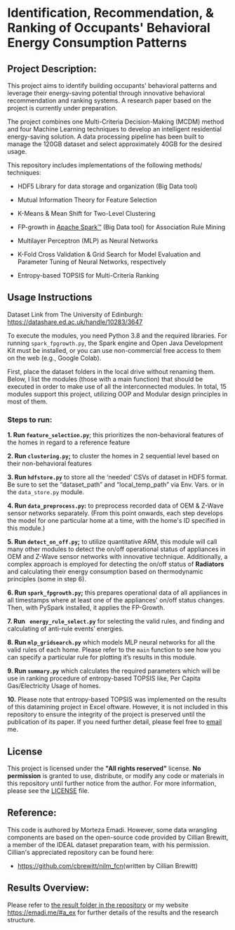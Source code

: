 # Identification, Recommendation, & Ranking of Occupants' Behavioral Energy Consumption Patterns

## Project Description:

This project aims to identify building occupants' behavioral patterns
and leverage their energy-saving potential through innovative behavioral
recommendation and ranking systems. A research paper based on the
project is currently under preparation.

The project combines one Multi-Criteria Decision-Making (MCDM) method
and four Machine Learning techniques to develop an intelligent
residential energy-saving solution. A data processing pipeline has been
built to manage the 120GB dataset and select approximately 40GB for the
desired usage.

This repository includes implementations of the following methods/
techniques:

-   HDF5 Library for data storage and organization (Big Data tool)

-   Mutual Information Theory for Feature Selection

-   K-Means & Mean Shift for Two-Level Clustering

-   FP-growth in [Apache Spark™](https://spark.apache.org/) (Big Data tool) for Association Rule
    Mining 
-   Multilayer Perceptron (MLP) as Neural Networks

-   K-Fold Cross Validation & Grid Search for Model Evaluation and
    Parameter Tuning of Neural Networks, respectively

-   Entropy-based TOPSIS for Multi-Criteria Ranking

## Usage Instructions

Dataset Link from The University of Edinburgh:
<https://datashare.ed.ac.uk/handle/10283/3647>

To execute the modules, you need Python 3.8 and the required libraries.
For running `spark_fpgrowth.py`, the Spark engine and Open Java
Development Kit must be installed, or you can use non-commercial free
access to them on the web (e.g., Google Colab).

First, place the dataset folders in the local drive without renaming
them. Below, I list the modules (those with a main function) that should
be executed in order to make use of all the interconnected modules. In
total, 15 modules support this project, utilizing OOP and Modular design
principles in most of them.

### Steps to run:

**1. Run `feature_selection.py`**; this prioritizes the non-behavioral
    features of the homes in regard to a reference feature

**2. Run `clustering.py`;** to cluster the homes in 2 sequential level
based on their non-behavioral features

**3. Run `hdfstore.py`** to store all the ‘needed’ CSVs of dataset in
HDF5 format. Be sure to set the “dataset_path” and “local_temp_path” via
Env. Vars. or in the `data_store.py` module.

**4. Run `data_preprocess.py`:** to preprocess recorded data of OEM &
Z-Wave sensor networks separately. (From this point onwards, each step
develops the model for one particular home at a time, with the home's ID
specified in this module.)

**5. Run `detect_on_off.py`;** to utilize quantitative ARM, this
module will call many other modules to detect the on/off operational status of appliances in OEM and Z-Wave sensor
networks with innovative technique. Additionally, a complex approach is employed for detecting the
on/off status of **Radiators** and calculating their energy consumption
based on thermodynamic principles (some in step 6).

**6. Run `spark_fpgrowth.py`;** this prepares operational data of all
appliances in all timestamps where at least one of the appliances'
on/off status changes. Then, with PySpark installed, it applies the
FP-Growth.

**7. Run ` energy_rule_select.py`** for selecting the valid rules,
and finding and calculating of anti-rule events’ energies.

**8. Run `mlp_gridsearch.py`** which models MLP neural networks for
all the valid rules of each home. Please refer to the `main` function
to see how you can specify a particular rule for plotting it’s results
in this module.

**9. Run `summary.py`** which calculates the required parameters which
will be use in ranking procedure of entropy-based TOPSIS like, Per
Capita Gas/Electricity Usage of homes.

**10.** Please note that entropy-based TOPSIS was implemented on the
results of this datamining project in Excel oftware. However, it is not
included in this repository to ensure the integrity of the project is
preserved until the publication of its paper. If you need further
detail, please feel free to [email](mailto:info@emadi.me) me.

## License

This project is licensed under the **"All rights reserved"** license. **No
permission** is granted to use, distribute, or modify any code or
materials in this repository until further notice from the author. For
more information, please see the [LICENSE](./LICENSE.md) file.

## Reference:

This code is authored by Morteza Emadi. However, some data wrangling components are based on the open-source code provided by Cillian Brewitt, a member of the IDEAL dataset preparation team, with his permission. Cillian's appreciated repository can be found here:

-   <https://github.com/cbrewitt/nilm_fcn>(written by Cillian Brewitt)

## Results Overview:

Please refer to [the result folder in the repository](result/result_slides.pdf) or my website
<https://emadi.me/#a_ex> for further details of the results and the
research structure.
